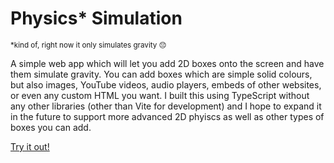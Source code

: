 # Physics* Simulation
<sup>\*kind of, right now it only simulates gravity 😔</sup>

A simple web app which will let you add 2D boxes onto the screen and have them simulate gravity. You can add boxes which are simple solid colours, but also images, YouTube videos, audio players, embeds of other websites, or even any custom HTML you want. I built this using TypeScript without any other libraries (other than Vite for development) and I hope to expand it in the future to support more advanced 2D phyiscs as well as other types of boxes you can add.

[Try it out!](https://shock59.github.io/falling/)